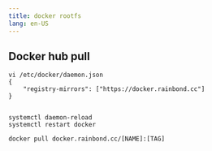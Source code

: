 ```yaml
---
title: docker rootfs
lang: en-US
---
```

## Docker hub pull
```shell
vi /etc/docker/daemon.json
{
    "registry-mirrors": ["https://docker.rainbond.cc"]
}


systemctl daemon-reload 
systemctl restart docker

docker pull docker.rainbond.cc/[NAME]:[TAG]
```
&emsp;&emsp;
